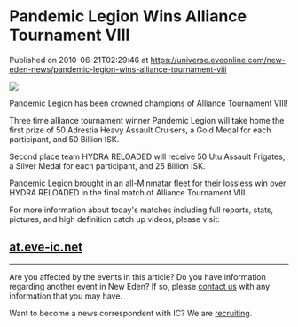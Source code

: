 # Pandemic Legion Wins Alliance Tournament VIII
Published on 2010-06-21T02:29:46 at https://universe.eveonline.com/new-eden-news/pandemic-legion-wins-alliance-tournament-viii

![](http://www.eve-ic.net/media/assets/icarticlebanner.png)  
  
Pandemic Legion has been crowned champions of Alliance Tournament VIII!  
  
Three time alliance tournament winner Pandemic Legion will take home the first prize of 50 Adrestia Heavy Assault Cruisers, a Gold Medal for each participant, and 50 Billion ISK.  
  
Second place team HYDRA RELOADED will receive 50 Utu Assault Frigates, a Silver Medal for each participant, and 25 Billion ISK.  
  
Pandemic Legion brought in an all-Minmatar fleet for their lossless win over HYDRA RELOADED in the final match of Alliance Tournament VIII.  
  
For more information about today's matches including full reports, stats, pictures, and high definition catch up videos, please visit:

## [at.eve-ic.net](http://at.eve-ic.net/8/index.php?view=home)

* * *

Are you affected by the events in this article? Do you have information regarding another event in New Eden? If so, please [contact us](http://www.eveonline.com/news.asp?a=submitrp) with any information that you may have.  
  
Want to become a news correspondent with IC? We are [recruiting](http://www.eveonline.com/isd.asp).
